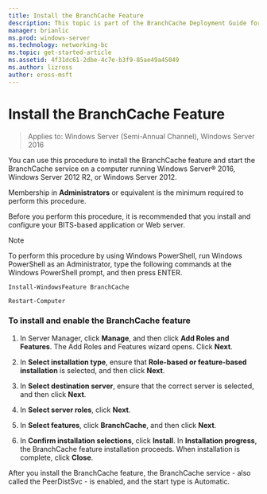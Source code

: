 ```yaml
---
title: Install the BranchCache Feature
description: This topic is part of the BranchCache Deployment Guide for Windows Server 2016, which demonstrates how to deploy BranchCache in distributed and hosted cache modes to optimize WAN bandwidth usage in branch offices
manager: brianlic
ms.prod: windows-server
ms.technology: networking-bc
ms.topic: get-started-article
ms.assetid: 4f31dc61-2dbe-4c7e-b3f9-85ae49a45049
ms.author: lizross
author: eross-msft
---
```

# Install the BranchCache Feature

>Applies to: Windows Server (Semi-Annual Channel), Windows Server 2016

You can use this procedure to install the BranchCache feature and start the BranchCache service on a computer running Windows Server&reg; 2016, Windows Server 2012 R2, or Windows Server 2012.  
  
Membership in **Administrators** or equivalent is the minimum required to perform this procedure.  
  
Before you perform this procedure, it is recommended that you install and configure your BITS-based application or Web server.  
  
> [!NOTE]  
> To perform this procedure by using Windows PowerShell, run Windows PowerShell as an Administrator, type the following commands at the Windows PowerShell prompt, and then press ENTER.  
>   
> `Install-WindowsFeature BranchCache`  
>   
> `Restart-Computer`  
  
### To install and enable the BranchCache feature  
  
1.  In Server Manager, click **Manage**, and then click **Add Roles and Features**. The Add Roles and Features wizard opens. Click **Next**.  
  
2.  In **Select installation type**, ensure that **Role-based or feature-based installation** is selected, and then click **Next**.  
  
3.  In **Select destination server**, ensure that the correct server is selected, and then click **Next**.  
  
4.  In **Select server roles**, click **Next**.  
  
5.  In **Select features**, click **BranchCache**, and then click **Next**.  
  
6.  In **Confirm installation selections**, click **Install**. In **Installation progress**, the BranchCache feature installation proceeds. When installation is complete, click **Close**.  
  
After you install the BranchCache feature, the BranchCache service - also called the PeerDistSvc - is enabled, and the start type is Automatic.  
  


